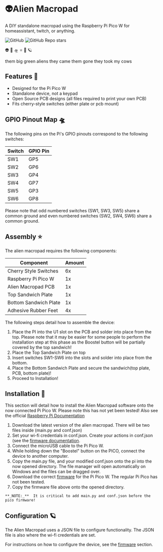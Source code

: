 
# 👽Alien Macropad

A DIY standalone macropad using the Raspberry Pi Pico W for homeassistant, twitch, or anything.

![GitHub](https://img.shields.io/github/license/nnickthomas/alien_macropad) ![GitHub Repo stars](https://img.shields.io/github/stars/nnickthomas/alien_macropad?style=social)

👽 🐄 🛸 ⭐ 🌙 🪐

them big green aliens they came them gone they took my cows

## Features 🐄

- Designed for the Pi Pico W
- Standalone device, not a keypad
- Open Source PCB designs (all files required to print your own PCB)
- Fits cherry-style switches (either plate or pcb mount)


## GPIO Pinout Map 🛸

The following pins on the Pi's GPIO pinouts correspond to the following switches:

| Switch  | GPIO Pin |
| ------------- | ------------- |
| SW1  | GP5 |
| SW2  | GP6  |
| SW3  | GP4  |
| SW4  | GP7  |
| SW5  | GP3  |
| SW6  | GP8 |

Please note that odd numbered switches (SW1, SW3, SW5) share a common ground and even numbered switches (SW2, SW4, SW6) share a common ground.
## Assembly ⭐

The alien macropad requires the following components:

| Component  | Amount |
| ------------- | ------------- |
| Cherry Style Switches | 6x |
| Raspberry Pi Pico W  | 1x  |
| Alien Macropad PCB  | 1x  |
| Top Sandwich Plate  | 1x  |
| Bottom Sandwich Plate  | 1x |
| Adhesive Rubber Feet  | 4x |

The following steps detail how to assemble the device:

1) Place the PI into the U1 slot on the PCB and solder into place from the top. Please note that it may be easier for some people to perform the installation step at this phase as the Boostel button will be partially covered by the top sandwich!
2) Place the Top Sandwich Plate on top
3) Insert switches SW1-SW6 into the slots and solder into place from the bottom.
4) Place the Bottom Sandwich Plate and secure the sandwich(top plate, PCB, bottom plate)!
5) Proceed to Installation!


## Installation 🌙

This section will detail how to install the Alien Macropad software onto the now connected Pi Pico W. Please note this has not yet been tested! Also see the official [Raspberry Pi Documentation](https://projects.raspberrypi.org/en/projects/get-started-pico-w/)

   1) Download the latest version of the alien macropad. There will be two files inside (main.py and conf.json)
   2) Set your wi-fi credentials in conf.json. Create your actions in conf.json (see the [firmware documentation](https://github.com/nnickthomas/alien_macropad/tree/main/Firmware).
   3) Connect the microUSB cable to the Pi Pico W.
   4) While holding down the "Boostel" button on the PICO, connect the device to another computer.
   5) Copy the main.py file, and your modified conf.json onto the pi into the now opened directory. The file manager will open automatically on Windows and the files can be dragged over.
   6) Download the correct [firmware](https://rpf.io/pico-w-firmware) for the Pi Pico W. The regular Pi Pico has not been tested.
   7) Copy the firmware file above onto the opened directory.


    **_NOTE:_**  It is critical to add main.py and conf.json before the pico firmware!
    
## Configuration 🪐

The Alien Macropad uses a JSON file to configure functionality. The JSON file is also where the wi-fi credentials are set.

For instructions on how to configure the device, see the [firmware]((https://github.com/nnickthomas/alien_macropad/tree/main/Firmware)) section.
